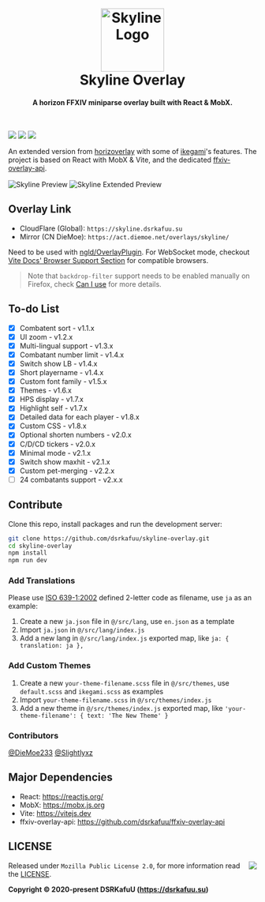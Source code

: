<h1 align="center">
  <img src="https://raw.githubusercontent.com/dsrkafuu/skyline-overlay/main/assets/logo.svg" alt="Skyline Logo" width="128" /><br />
  Skyline Overlay
  <br />
</h1>

<h4 align="center">A horizon FFXIV miniparse overlay built with React & MobX.</h4>
<br />

![](https://img.shields.io/github/package-json/v/dsrkafuu/skyline-overlay)
![](https://img.shields.io/badge/ffxiv%20tested-5.5-orange)
![](https://img.shields.io/github/license/dsrkafuu/skyline-overlay)

An extended version from [horizoverlay](https://github.com/bsides/horizoverlay/) with some of [ikegami](https://github.com/hibiyasleep/ikegami)'s features. The project is based on React with MobX & Vite, and the dedicated [ffxiv-overlay-api](https://github.com/dsrkafuu/ffxiv-overlay-api).

<img align="center" src="https://raw.githubusercontent.com/dsrkafuu/skyline-overlay/main/assets/preview-v1.6.0.jpg" alt="Skyline Preview" />
<img align="center" src="https://raw.githubusercontent.com/dsrkafuu/skyline-overlay/main/assets/preview-v2.0.0.jpg" alt="Skyline Extended Preview" />

## Overlay Link

- CloudFlare (Global): `https://skyline.dsrkafuu.su`
- Mirror (CN DieMoe): `https://act.diemoe.net/overlays/skyline/`

Need to be used with [ngld/OverlayPlugin](https://github.com/ngld/OverlayPlugin). For WebSocket mode, checkout [Vite Docs' Browser Support Section](https://vitejs.dev/guide/#browser-support) for compatible browsers.

> Note that `backdrop-filter` support needs to be enabled manually on Firefox, check [Can I use](https://caniuse.com/css-backdrop-filter) for more details.

## To-do List

- [x] Combatent sort - v1.1.x
- [x] UI zoom - v1.2.x
- [x] Multi-lingual support - v1.3.x
- [x] Combatant number limit - v1.4.x
- [x] Switch show LB - v1.4.x
- [x] Short playername - v1.4.x
- [x] Custom font family - v1.5.x
- [x] Themes - v1.6.x
- [x] HPS display - v1.7.x
- [x] Highlight self - v1.7.x
- [x] Detailed data for each player - v1.8.x
- [x] Custom CSS - v1.8.x
- [x] Optional shorten numbers - v2.0.x
- [x] C/D/CD tickers - v2.0.x
- [x] Minimal mode - v2.1.x
- [x] Switch show maxhit - v2.1.x
- [x] Custom pet-merging - v2.2.x
- [ ] 24 combatants support - v2.x.x

## Contribute

Clone this repo, install packages and run the development server:

```bash
git clone https://github.com/dsrkafuu/skyline-overlay.git
cd skyline-overlay
npm install
npm run dev
```

### Add Translations

Please use [ISO 639-1:2002](https://en.wikipedia.org/wiki/List_of_ISO_639-1_codes) defined 2-letter code as filename, use `ja` as an example:

1. Create a new `ja.json` file in `@/src/lang`, use `en.json` as a template
2. Import `ja.json` in `@/src/lang/index.js`
3. Add a new lang in `@/src/lang/index.js` exported map, like `ja: { translation: ja },`

### Add Custom Themes

1. Create a new `your-theme-filename.scss` file in `@/src/themes`, use `default.scss` and `ikegami.scss` as examples
2. Import `your-theme-filename.scss` in `@/src/themes/index.js`
3. Add a new theme in `@/src/themes/index.js` exported map, like `'your-theme-filename': { text: 'The New Theme' }`

### Contributors

[@DieMoe233](https://github.com/DieMoe233) [@Slightlyxz](https://github.com/Slightlyxz)

## Major Dependencies

- React: <https://reactjs.org/>
- MobX: <https://mobx.js.org>
- Vite: <https://vitejs.dev>
- ffxiv-overlay-api: <https://github.com/dsrkafuu/ffxiv-overlay-api>

## LICENSE

<a href="https://app.fossa.com/projects/git%2Bgithub.com%2Fdsrkafuu%2Fskyline-overlay?ref=badge_large" alt="FOSSA Status"><img align="right" src="https://app.fossa.com/api/projects/git%2Bgithub.com%2Fdsrkafuu%2Fskyline-overlay.svg?type=large"/></a>

Released under `Mozilla Public License 2.0`, for more information read the [LICENSE](https://github.com/dsrkafuu/skyline-overlay/blob/main/LICENSE).

**Copyright © 2020-present DSRKafuU (<https://dsrkafuu.su>)**
